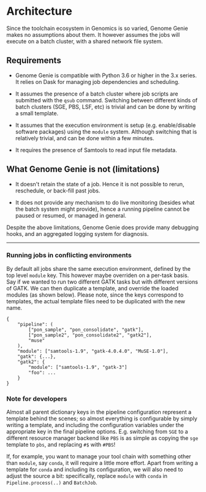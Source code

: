 # Architecture

Since the toolchain ecosystem in Genomics is so varied, Genome Genie
makes no assumptions about them.  It however assumes the jobs will
execute on a batch cluster, with a shared network file system.

## Requirements

- Genome Genie is compatible with Python 3.6 or higher in the 3.x
  series.  It relies on Dask for managing job dependencies and
  scheduling.

- It assumes the presence of a batch cluster where job scripts are
  submitted with the `qsub` command.  Switching between different
  kinds of batch clusters (SGE, PBS, LSF, etc) is trivial and can be
  done by writing a small template.

- It assumes that the execution environment is setup
  (e.g. enable/disable software packages) using the `module` system.
  Although switching that is relatively trivial, and can be done
  within a few minutes.

- It requires the presence of Samtools to read input file metadata.

## What Genome Genie is not (limitations)

- It doesn't retain the state of a job.  Hence it is not possible to
  rerun, reschedule, or back-fill past jobs.

- It does not provide any mechanism to do live monitoring (besides
  what the batch system might provide), hence a running pipeline
  cannot be paused or resumed, or managed in general.

Despite the above limitations, Genome Genie does provide many
debugging hooks, and an aggregated logging system for diagnosis.

---

### Running jobs in conflicting environments

By default all jobs share the same execution environment, defined by
the top level `module` key.  This however maybe overriden on a
per-task basis.  Say if we wanted to run two different GATK tasks but
with different versions of GATK.  We can then duplicate a template,
and override the loaded modules (as shown below).  Please note, since
the keys correspond to templates, the actual template files need to be
duplicated with the new name.

```
{
    "pipeline": (
        ["pon_sample", "pon_consolidate", "gatk"],
        ["pon_sample2", "pon_consolidate2", "gatk2"],
        "muse"
    ),
    "module": ["samtools-1.9", "gatk-4.0.4.0", "MuSE-1.0"],
    "gatk": {...},
    "gatk2": {
        "module": ["samtools-1.9", "gatk-3"]
        "foo": ...
    }
}
```

### Note for developers

Almost all parent dictionary keys in the pipeline configuration
represent a template behind the scenes; so almost everything is
configurable by simply writing a template, and including the
configuration variables under the appropriate key in the final
pipeline options.  E.g. switching from `SGE` to a different resource
manager backend like `PBS` is as simple as copying the `sge` template
to `pbs`, and replacing `#$` with `#PBS`!

If, for example, you want to manage your tool chain with something
other than `module`, say `conda`, it will require a little more
effort.  Apart from writing a template for `conda` and including its
configuration, we will also need to adjust the source a bit:
specifically, replace `module` with `conda` in `Pipeline.process(..)`
and `BatchJob`.
